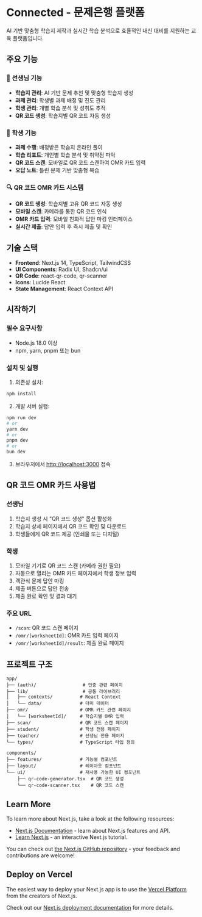 # Connected - 문제은행 플랫폼

AI 기반 맞춤형 학습지 제작과 실시간 학습 분석으로 효율적인 내신 대비를 지원하는 교육 플랫폼입니다.

## 주요 기능

### 🎯 선생님 기능
- **학습지 관리**: AI 기반 문제 추천 및 맞춤형 학습지 생성
- **과제 관리**: 학생별 과제 배정 및 진도 관리
- **학생 관리**: 개별 학습 분석 및 성취도 추적
- **QR 코드 생성**: 학습지별 QR 코드 자동 생성

### 📱 학생 기능
- **과제 수행**: 배정받은 학습지 온라인 풀이
- **학습 리포트**: 개인별 학습 분석 및 취약점 파악
- **QR 코드 스캔**: 모바일로 QR 코드 스캔하여 OMR 카드 입력
- **오답 노트**: 틀린 문제 기반 맞춤형 복습

### 🔍 QR 코드 OMR 카드 시스템
- **QR 코드 생성**: 학습지별 고유 QR 코드 자동 생성
- **모바일 스캔**: 카메라를 통한 QR 코드 인식
- **OMR 카드 입력**: 모바일 친화적 답안 마킹 인터페이스
- **실시간 제출**: 답안 입력 후 즉시 제출 및 확인

## 기술 스택

- **Frontend**: Next.js 14, TypeScript, TailwindCSS
- **UI Components**: Radix UI, Shadcn/ui
- **QR Code**: react-qr-code, qr-scanner
- **Icons**: Lucide React
- **State Management**: React Context API

## 시작하기

### 필수 요구사항
- Node.js 18.0 이상
- npm, yarn, pnpm 또는 bun

### 설치 및 실행

1. 의존성 설치:
```bash
npm install
```

2. 개발 서버 실행:
```bash
npm run dev
# or
yarn dev
# or
pnpm dev
# or
bun dev
```

3. 브라우저에서 [http://localhost:3000](http://localhost:3000) 접속

## QR 코드 OMR 카드 사용법

### 선생님
1. 학습지 생성 시 "QR 코드 생성" 옵션 활성화
2. 학습지 상세 페이지에서 QR 코드 확인 및 다운로드
3. 학생들에게 QR 코드 제공 (인쇄물 또는 디지털)

### 학생
1. 모바일 기기로 QR 코드 스캔 (카메라 권한 필요)
2. 자동으로 열리는 OMR 카드 페이지에서 학생 정보 입력
3. 객관식 문제 답안 마킹
4. 제출 버튼으로 답안 전송
5. 제출 완료 확인 및 결과 대기

### 주요 URL
- `/scan`: QR 코드 스캔 페이지
- `/omr/[worksheetId]`: OMR 카드 입력 페이지
- `/omr/[worksheetId]/result`: 제출 완료 페이지

## 프로젝트 구조

```
app/
├── (auth)/                 # 인증 관련 페이지
├── lib/                    # 공통 라이브러리
│   ├── contexts/          # React Context
│   └── data/              # 더미 데이터
├── omr/                   # OMR 카드 관련 페이지
│   └── [worksheetId]/     # 학습지별 OMR 입력
├── scan/                  # QR 코드 스캔 페이지
├── student/               # 학생 전용 페이지
├── teacher/               # 선생님 전용 페이지
└── types/                 # TypeScript 타입 정의

components/
├── features/              # 기능별 컴포넌트
├── layout/                # 레이아웃 컴포넌트
└── ui/                    # 재사용 가능한 UI 컴포넌트
    ├── qr-code-generator.tsx  # QR 코드 생성
    └── qr-code-scanner.tsx    # QR 코드 스캔
```

## Learn More

To learn more about Next.js, take a look at the following resources:

- [Next.js Documentation](https://nextjs.org/docs) - learn about Next.js features and API.
- [Learn Next.js](https://nextjs.org/learn) - an interactive Next.js tutorial.

You can check out [the Next.js GitHub repository](https://github.com/vercel/next.js) - your feedback and contributions are welcome!

## Deploy on Vercel

The easiest way to deploy your Next.js app is to use the [Vercel Platform](https://vercel.com/new?utm_medium=default-template&filter=next.js&utm_source=create-next-app&utm_campaign=create-next-app-readme) from the creators of Next.js.

Check out our [Next.js deployment documentation](https://nextjs.org/docs/app/building-your-application/deploying) for more details.
